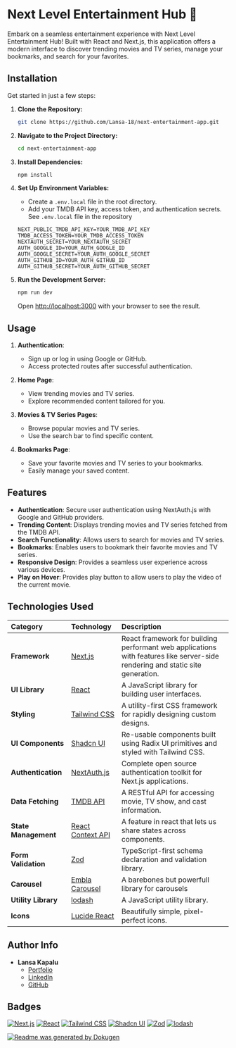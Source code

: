 # **Next Level Entertainment Hub** 🍿

Embark on a seamless entertainment experience with Next Level Entertainment Hub! Built with React and Next.js, this application offers a modern interface to discover trending movies and TV series, manage your bookmarks, and search for your favorites.

## Installation

Get started in just a few steps:

1.  **Clone the Repository:**

    ```bash
    git clone https://github.com/Lansa-18/next-entertainment-app.git
    ```
2.  **Navigate to the Project Directory:**

    ```bash
    cd next-entertainment-app
    ```
3.  **Install Dependencies:**

    ```bash
    npm install
    ```
4.  **Set Up Environment Variables:**

    -   Create a `.env.local` file in the root directory.
    -   Add your TMDB API key, access token, and authentication secrets.  See `.env.local` file in the repository
    ```
    NEXT_PUBLIC_TMDB_API_KEY=YOUR_TMDB_API_KEY
    TMDB_ACCESS_TOKEN=YOUR_TMDB_ACCESS_TOKEN
    NEXTAUTH_SECRET=YOUR_NEXTAUTH_SECRET
    AUTH_GOOGLE_ID=YOUR_AUTH_GOOGLE_ID
    AUTH_GOOGLE_SECRET=YOUR_AUTH_GOOGLE_SECRET
    AUTH_GITHUB_ID=YOUR_AUTH_GITHUB_ID
    AUTH_GITHUB_SECRET=YOUR_AUTH_GITHUB_SECRET
    ```
5.  **Run the Development Server:**

    ```bash
    npm run dev
    ```

    Open [http://localhost:3000](http://localhost:3000) with your browser to see the result.

## Usage

1.  **Authentication**:

    -   Sign up or log in using Google or GitHub.
    -   Access protected routes after successful authentication.
2.  **Home Page**:

    -   View trending movies and TV series.
    -   Explore recommended content tailored for you.
3.  **Movies & TV Series Pages**:

    -   Browse popular movies and TV series.
    -   Use the search bar to find specific content.
4.  **Bookmarks Page**:

    -   Save your favorite movies and TV series to your bookmarks.
    -   Easily manage your saved content.

## Features

*   **Authentication**: Secure user authentication using NextAuth.js with Google and GitHub providers.
*   **Trending Content**: Displays trending movies and TV series fetched from the TMDB API.
*   **Search Functionality**: Allows users to search for movies and TV series.
*   **Bookmarks**: Enables users to bookmark their favorite movies and TV series.
*   **Responsive Design**: Provides a seamless user experience across various devices.
*   **Play on Hover**: Provides play button to allow users to play the video of the current movie.

## Technologies Used

| Category         | Technology                                                                               | Description                                                                                                                                                |
| :--------------- | :--------------------------------------------------------------------------------------- | :--------------------------------------------------------------------------------------------------------------------------------------------------------- |
| **Framework**    | [Next.js](https://nextjs.org/)                                                          | React framework for building performant web applications with features like server-side rendering and static site generation.                              |
| **UI Library**   | [React](https://react.dev/)                                                             | A JavaScript library for building user interfaces.                                                                                                        |
| **Styling**      | [Tailwind CSS](https://tailwindcss.com/)                                               | A utility-first CSS framework for rapidly designing custom designs.                                                                                       |
| **UI Components** | [Shadcn UI](https://ui.shadcn.com/)                                                     | Re-usable components built using Radix UI primitives and styled with Tailwind CSS.                                                                        |
| **Authentication** | [NextAuth.js](https://next-auth.js.org/)                                                | Complete open source authentication toolkit for Next.js applications.                                                                                   |
| **Data Fetching**  | [TMDB API](https://www.themoviedb.org/documentation/api)                                 | A RESTful API for accessing movie, TV show, and cast information.                                                                                        |
| **State Management** | [React Context API](https://react.dev/learn/passing-data-deeply-with-context) | A feature in react that lets us share states across components.   
| **Form Validation** | [Zod](https://zod.dev/)                                                        | TypeScript-first schema declaration and validation library.                                                                                      |
| **Carousel**       | [Embla Carousel](https://www.embla-carousel.com/react)                                     | A barebones but powerfull library for carousels                                                                                                   |
| **Utility Library**| [lodash](https://lodash.com/)                                                       | A JavaScript utility library.                                                                                                    |
| **Icons**       | [Lucide React](https://lucide.dev/)                                                        | Beautifully simple, pixel-perfect icons.                                                                                                                  |

## Author Info

*   **Lansa Kapalu**
    *   [Portfolio](https://your-portfolio-url.com)
    *   [LinkedIn](https://www.linkedin.com/in/lansa-kapalu/)
    *   [GitHub](https://github.com/Lansa-18)

## Badges

[![Next.js](https://img.shields.io/badge/Next.js-black?style=flat-square&logo=next.js&logoColor=white)](https://nextjs.org/)
[![React](https://img.shields.io/badge/React-blue?style=flat-square&logo=react&logoColor=white)](https://react.dev/)
[![Tailwind CSS](https://img.shields.io/badge/Tailwind_CSS-38B2AC?style=flat-square&logo=tailwind-css&logoColor=white)](https://tailwindcss.com/)
[![Shadcn UI](https://img.shields.io/badge/Shadcn_UI-000000?style=flat-square&labelColor=000000&logoColor=white)](https://ui.shadcn.com/)
[![Zod](https://img.shields.io/badge/zod-blue?style=flat-square&logo=typescript&labelColor=blue)](https://zod.dev/)
[![lodash](https://img.shields.io/badge/lodash-blueviolet?style=flat-square&labelColor=blueviolet)](https://lodash.com/)

[![Readme was generated by Dokugen](https://img.shields.io/badge/Readme%20was%20generated%20by-Dokugen-brightgreen)](https://www.npmjs.com/package/dokugen)

